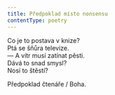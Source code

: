 ```yaml
---
title: Předpoklad místo nonsensu
contentType: poetry
---
```


<section>

Co je to postava v knize?  
Ptá se šňůra televize.  
— A vítr musí zatínat pěsti.  
Dává to snad smysl?  
Nosí to štěstí?

</section>

<section>

Předpoklad čtenáře / Boha.

</section>
